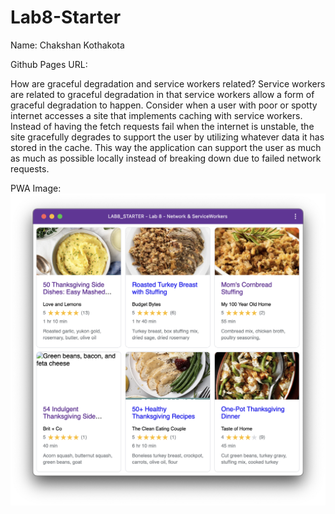 # Lab8-Starter
Name: Chakshan Kothakota 

Github Pages URL: 

How are graceful degradation and service workers related?
Service workers are related to graceful degradation in that service workers allow a form of graceful degradation to happen. Consider when a user with poor or spotty internet accesses a site that implements caching with service workers. Instead of having the fetch requests fail when the internet is unstable, the site gracefully degrades to support the user by utilizing whatever data it has stored in the cache. This way the application can support the user as much as much as possible locally instead of breaking down due to failed network requests.

PWA Image:
![pwa](./pwa.png)